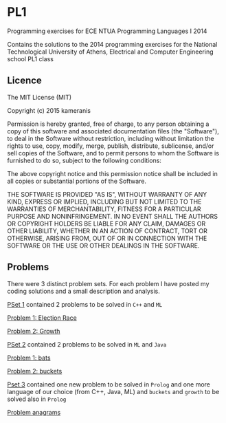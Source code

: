 # PL1
Programming exercises for  ECE NTUA Programming Languages I 2014

Contains the solutions to the 2014 programming exercises for the National Technological University of Athens, Electrical and Computer Engineering school PL1 class

<h2>Licence</h2>
The MIT License (MIT)

Copyright (c) 2015 kameranis

Permission is hereby granted, free of charge, to any person obtaining a copy
of this software and associated documentation files (the "Software"), to deal
in the Software without restriction, including without limitation the rights
to use, copy, modify, merge, publish, distribute, sublicense, and/or sell
copies of the Software, and to permit persons to whom the Software is
furnished to do so, subject to the following conditions:

The above copyright notice and this permission notice shall be included in all
copies or substantial portions of the Software.

THE SOFTWARE IS PROVIDED "AS IS", WITHOUT WARRANTY OF ANY KIND, EXPRESS OR
IMPLIED, INCLUDING BUT NOT LIMITED TO THE WARRANTIES OF MERCHANTABILITY,
FITNESS FOR A PARTICULAR PURPOSE AND NONINFRINGEMENT. IN NO EVENT SHALL THE
AUTHORS OR COPYRIGHT HOLDERS BE LIABLE FOR ANY CLAIM, DAMAGES OR OTHER
LIABILITY, WHETHER IN AN ACTION OF CONTRACT, TORT OR OTHERWISE, ARISING FROM,
OUT OF OR IN CONNECTION WITH THE SOFTWARE OR THE USE OR OTHER DEALINGS IN THE
SOFTWARE.

<h2>Problems</h2>
There were 3 distinct problem sets. For each problem I have posted my coding solutions and a small description and analysis.

[PSet 1](http://courses.softlab.ntua.gr/pl1/Exercises/exerc14-1.pdf) contained 2 problems to be solved in `C++` and `ML`

[Problem 1: Election Race](Seira1/eklogikos_agonas/README.md)

[Problem 2: Growth](Seira1/anaptiksi/README.md)

[PSet 2](http://courses.softlab.ntua.gr/pl1/Exercises/exerc14-2.pdf) contained 2 problems to be solved in `ML` and `Java`

[Problem 1: bats](Seira2/bats/README.md)

[Problem 2: buckets](Seira2/kouvadakia/README.md)

[Pset 3](http://courses.softlab.ntua.gr/pl1/Exercises/exerc14-3.pdf) contained one new problem to be solved in `Prolog`
and one more language of our choice (from C++, Java, ML) and `buckets` and `growth` to be solved also in `Prolog`

[Problem anagrams](Seira3/anagrams/README.md)
